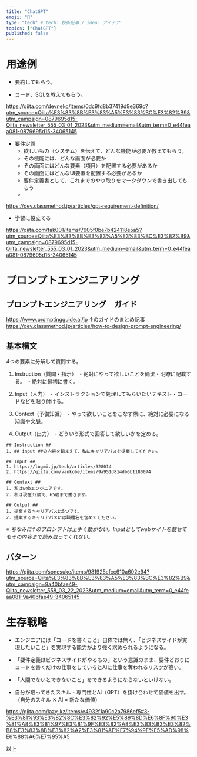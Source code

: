 ```yaml
---
title: "ChatGPT"
emoji: "🌟"
type: "tech" # tech: 技術記事 / idea: アイデア
topics: ["ChatGPT"]
published: false
---
```


# 用途例
- 要約してもらう。

- コード、SQLを教えてもらう。

https://qiita.com/devneko/items/0dc9fd8b37419d9e369c?utm_source=Qiita%E3%83%8B%E3%83%A5%E3%83%BC%E3%82%B9&utm_campaign=0879695d15-Qiita_newsletter_555_03_01_2023&utm_medium=email&utm_term=0_e44feaa081-0879695d15-34065145

- 要件定義
  - 欲しいもの（システム）を伝えて、どんな機能が必要か教えてもらう。
  - その機能には、どんな画面が必要か
  - その画面にはどんな要素（項目）を配置する必要があるか
  - その画面にはどんなUI要素を配置する必要があるか
  - 要件定義書として、これまでのやり取りをマークダウンで書き出してもらう
  - 

https://dev.classmethod.jp/articles/gpt-requirement-definition/

- 学習に役立てる

https://qiita.com/tak001/items/7605f0be7b424118e5a5?utm_source=Qiita%E3%83%8B%E3%83%A5%E3%83%BC%E3%82%B9&utm_campaign=0879695d15-Qiita_newsletter_555_03_01_2023&utm_medium=email&utm_term=0_e44feaa081-0879695d15-34065145


# プロンプトエンジニアリング
## プロンプトエンジニアリング　ガイド
https://www.promptingguide.ai/jp
↑のガイドのまとめ記事
https://dev.classmethod.jp/articles/how-to-design-prompt-engineering/

## 基本構文
4つの要素に分解して質問する。

1. Instruction（質問・指示）
・絶対にやって欲しいことを簡潔・明瞭に記載する。
・絶対に最初に書く。

2. Input（入力）
・インストラクションで処理してもらいたいテキスト・コードなどを貼り付ける。

3. Context（予備知識）
・やって欲しいことをこなす際に、絶対に必要になる知識や文脈。

4. Output（出力）
・どういう形式で回答して欲しいかを定める。

```
## Instruction ##
1. ## input ##の内容を踏まえて、私にキャリアパスを提案してください。

## Input ##
1. https://logmi.jp/tech/articles/328014
2. https://qiita.com/vankobe/items/9a951d814db6b1180074

## Context ##
1. 私はwebエンジニアです。
2. 私は現在32歳で、65歳まで働きます。

## Output ##
1. 提案するキャリアパスは5つです。
2. 提案するキャリアパスには職種名を含めてください。
```
※ *ちなみに↑のプロンプトは上手く動かない。Inputとしてwebサイトを載せてもその内容まで読み取ってくれない。*

## パターン
https://qiita.com/sonesuke/items/981925cfcc610a602e94?utm_source=Qiita%E3%83%8B%E3%83%A5%E3%83%BC%E3%82%B9&utm_campaign=9a40bfae49-Qiita_newsletter_558_03_22_2023&utm_medium=email&utm_term=0_e44feaa081-9a40bfae49-34065145



# 生存戦略
- エンジニアには「コードを書くこと」自体では無く、「ビジネスサイドが実現したいこと」を実現する能力がより強く求められるようになる。

- 「要件定義はビジネスサイドがやるもの」という意識のまま、要件どおりにコードを書くだけの仕事をしているとAIに仕事を奪われるリスクが高い。

- 「人間でないとできないこと」をできるようにならないといけない。

- 自分が培ってきたスキル・専門性とAI（GPT）を掛け合わせて価値を出す。
  （自分のスキル ✕ AI = 新たな価値）

https://qiita.com/lazy-kz/items/e4932f1a90c2a7986ef5#3-%E3%81%93%E3%82%8C%E3%82%92%E5%89%8D%E6%8F%90%E3%81%A8%E3%81%97%E3%81%9F%E3%82%A8%E3%83%B3%E3%82%B8%E3%83%8B%E3%82%A2%E3%81%AE%E7%94%9F%E5%AD%98%E6%88%A6%E7%95%A5

以上